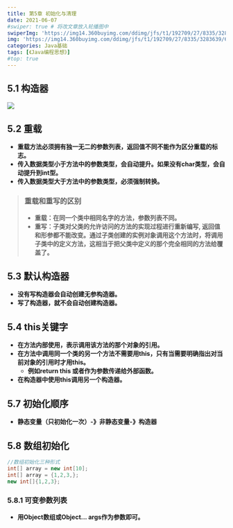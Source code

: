 ```yaml
---
title: 第5章 初始化与清理
date: 2021-06-07
#swiper: true # 将改文章放入轮播图中
swiperImg: 'https://img14.360buyimg.com/ddimg/jfs/t1/192709/27/8335/3283639/60c7fbd9E8f9c746c/ca9695822d14fd0e.jpg' # 该文章在轮播图中的图片
img: 'https://img14.360buyimg.com/ddimg/jfs/t1/192709/27/8335/3283639/60c7fbd9E8f9c746c/ca9695822d14fd0e.jpg' # 该文章图片，可以是本地目录下图片也可以是http://xxx图片
categories: Java基础
tags: [《Java编程思想》]
#top: true
---
```


## 5.1 构造器
![](https://img13.360buyimg.com/ddimg/jfs/t1/186178/13/9202/31200/60c757f8E20e3c80e/ae27efe8cf40900e.jpg)
## 5.2 重载

- **重载方法必须拥有独一无二的参数列表，返回值不同不能作为区分重载的标志。**
- **传入数据类型小于方法中的参数类型，会自动提升。如果没有char类型，会自动提升到int型。**
- **传入数据类型大于方法中的参数类型，必须强制转换。**



> ### 重载和重写的区别
> - **重载：在同一个类中相同名字的方法，参数列表不同。**
> - **重写：子类对父类的允许访问的方法的实现过程进行重新编写, 返回值和形参都不能改变。通过子类创建的实例对象调用这个方法时，将调用子类中的定义方法，这相当于把父类中定义的那个完全相同的方法给覆盖了。**

## 5.3 默认构造器

- **没有写构造器会自动创建无参构造器。**
- **写了构造器，就不会自动创建构造器。**

## 5.4 this关键字

- **在方法内部使用，表示调用该方法的那个对象的引用。**
- **在方法中调用同一个类的另一个方法不需要用this，只有当需要明确指出对当前对象的引用时才用this。**
   - **例如return this 或者作为参数传递给外部函数。**
- **在构造器中使用this调用另一个构造器。**

## 5.7 初始化顺序

- **静态变量（只初始化一次）-》非静态变量-》构造器**

## 5.8 数组初始化
```java
//数组初始化三种形式
int[] array = new int[10];
int[] array = {1,2,3,};
new int[]{1,2,3};
```

### 5.8.1 可变参数列表

- **用Object数组或Object... args作为参数即可。**
